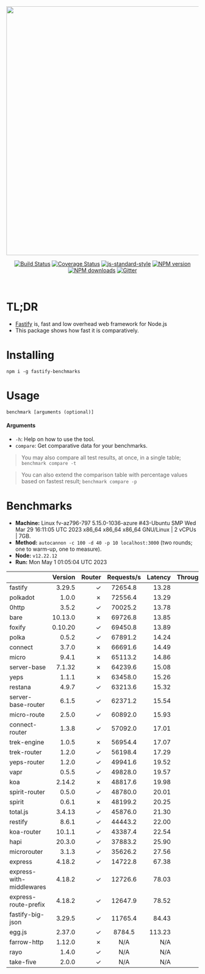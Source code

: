 <div align="center">
<img src="https://github.com/fastify/graphics/raw/master/full-logo.png" width="650" height="auto"/>
</div>

<div align="center">

[![Build Status](https://travis-ci.org/fastify/fastify.svg?branch=master)](https://travis-ci.org/fastify/fastify)
[![Coverage Status](https://coveralls.io/repos/github/fastify/fastify/badge.svg?branch=master)](https://coveralls.io/github/fastify/fastify?branch=master)
[![js-standard-style](https://img.shields.io/badge/code%20style-standard-brightgreen.svg?style=flat)](http://standardjs.com/)
[![NPM version](https://img.shields.io/npm/v/fastify.svg?style=flat)](https://www.npmjs.com/package/fastify)
[![NPM downloads](https://img.shields.io/npm/dm/fastify.svg?style=flat)](https://www.npmjs.com/package/fastify) [![Gitter](https://badges.gitter.im/gitterHQ/gitter.svg)](https://gitter.im/fastify)
</div>
<br />

# TL;DR

* [Fastify](https://github.com/fastify/fastify) is, fast and low overhead web framework for Node.js
* This package shows how fast it is comparatively.

# Installing

```
npm i -g fastify-benchmarks
```

# Usage

```
benchmark [arguments (optional)]
```

#### Arguments

* `-h`: Help on how to use the tool.
* `compare`: Get comparative data for your benchmarks.

> You may also compare all test results, at once, in a single table; `benchmark compare -t`

> You can also extend the comparison table with percentage values based on fastest result; `benchmark compare -p`
# Benchmarks
* __Machine:__ Linux fv-az796-797 5.15.0-1036-azure #43-Ubuntu SMP Wed Mar 29 16:11:05 UTC 2023 x86_64 x86_64 x86_64 GNU/Linux | 2 vCPUs | 7GB.
* __Method:__ `autocannon -c 100 -d 40 -p 10 localhost:3000` (two rounds; one to warm-up, one to measure).
* __Node:__ `v12.22.12`
* __Run:__ Mon May  1 01:05:04 UTC 2023

|                          | Version | Router | Requests/s | Latency | Throughput/Mb |
| :--                      | --:     | --:    | :-:        | --:     | --:           |
| fastify                  | 3.29.5  | ✓      | 72654.8    | 13.28   | 12.96         |
| polkadot                 | 1.0.0   | ✗      | 72556.4    | 13.29   | 12.94         |
| 0http                    | 3.5.2   | ✓      | 70025.2    | 13.78   | 12.49         |
| bare                     | 10.13.0 | ✗      | 69726.8    | 13.85   | 12.44         |
| foxify                   | 0.10.20 | ✓      | 69450.8    | 13.89   | 11.39         |
| polka                    | 0.5.2   | ✓      | 67891.2    | 14.24   | 12.11         |
| connect                  | 3.7.0   | ✗      | 66691.6    | 14.49   | 11.89         |
| micro                    | 9.4.1   | ✗      | 65113.2    | 14.86   | 11.61         |
| server-base              | 7.1.32  | ✗      | 64239.6    | 15.08   | 11.46         |
| yeps                     | 1.1.1   | ✗      | 63458.0    | 15.26   | 11.32         |
| restana                  | 4.9.7   | ✓      | 63213.6    | 15.32   | 11.27         |
| server-base-router       | 6.1.5   | ✓      | 62371.2    | 15.54   | 11.12         |
| micro-route              | 2.5.0   | ✓      | 60892.0    | 15.93   | 10.86         |
| connect-router           | 1.3.8   | ✓      | 57092.0    | 17.01   | 10.18         |
| trek-engine              | 1.0.5   | ✗      | 56954.4    | 17.07   | 9.34          |
| trek-router              | 1.2.0   | ✓      | 56198.4    | 17.29   | 9.22          |
| yeps-router              | 1.2.0   | ✓      | 49941.6    | 19.52   | 8.91          |
| vapr                     | 0.5.5   | ✓      | 49828.0    | 19.57   | 8.17          |
| koa                      | 2.14.2  | ✗      | 48817.6    | 19.98   | 8.71          |
| spirit-router            | 0.5.0   | ✓      | 48780.0    | 20.01   | 8.70          |
| spirit                   | 0.6.1   | ✗      | 48199.2    | 20.25   | 8.60          |
| total.js                 | 3.4.13  | ✓      | 45876.0    | 21.30   | 14.04         |
| restify                  | 8.6.1   | ✓      | 44443.2    | 22.00   | 8.01          |
| koa-router               | 10.1.1  | ✓      | 43387.4    | 22.54   | 7.74          |
| hapi                     | 20.3.0  | ✓      | 37883.2    | 25.90   | 6.76          |
| microrouter              | 3.1.3   | ✓      | 35626.2    | 27.56   | 6.35          |
| express                  | 4.18.2  | ✓      | 14722.8    | 67.38   | 2.63          |
| express-with-middlewares | 4.18.2  | ✓      | 12726.6    | 78.03   | 4.88          |
| express-route-prefix     | 4.18.2  | ✓      | 12647.9    | 78.52   | 4.68          |
| fastify-big-json         | 3.29.5  | ✓      | 11765.4    | 84.43   | 135.36        |
| egg.js                   | 2.37.0  | ✓      | 8784.5     | 113.23  | 3.09          |
| farrow-http              | 1.12.0  | ✗      | N/A        | N/A     | N/A           |
| rayo                     | 1.4.0   | ✓      | N/A        | N/A     | N/A           |
| take-five                | 2.0.0   | ✓      | N/A        | N/A     | N/A           |
